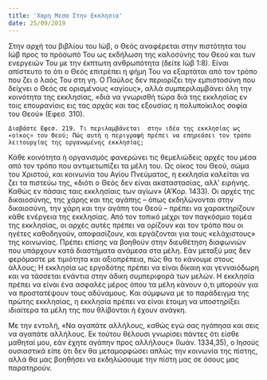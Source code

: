 ```yaml
---
title: 'Χαρη Μεσα Στην Εκκλησια'
date: 25/09/2019
---
```


Στην αρχή του βιβλίου του Ιώβ, ο Θεός αναφέρεται στην πιστότητα του Ιώβ προς το πρόσωπό Του ως εκδήλωση της καλοσύνης του Θεού και των ενεργειών Του με την έκπτωτη ανθρωπότητα (δείτε Ιώβ 1:8). Είναι απίστευτο το ότι ο Θεός επιτρέπει η φήμη Του να εξαρτάται από τον τρόπο που ζει ο λαός Του στη γη. Ο Παύλος δεν περιορίζει την εμπιστοσύνη που δείχνει ο Θεός σε ορισμένους «αγίους», αλλά συμπεριλαμβάνει όλη την κοινότητα της εκκλησίας, «διά να γνωρισθή τώρα διά της εκκλησίας εν τοις επουρανίοις εις τας αρχάς και τας εξουσίας η πολυποίκιλος σοφία του Θεού» (Εφεσ. 310).

`Διαβάστε Εφεσ. 219. Τι περιλαμβάνεται  στην ιδέα της εκκλησίας ως «οίκος» του Θεού; Πώς αυτή η περιγραφή πρέπει να επηρεάσει τον τρόπο λειτουργίας της οργανωμένης εκκλησίας;`

Κάθε κοινότητα ή οργανισμός φανερώνει τις θεμελιώδεις αρχές του μέσα από τον τρόπο που αντιμετωπίζει τα μέλη του. Ως οίκος του Θεού, σώμα του Χριστού, και κοινωνία του Αγίου Πνεύματος, η εκκλησία καλείται να ζει τα πιστεύω της, «διότι ο Θεός δεν είναι ακαταστασίας, αλλ' ειρήνης. Καθώς εν πάσαις ταις εκκλησίαις των αγίων» (Α’Κορ. 1433). Οι αρχές της δικαιοσύνης, της χάρης και της αγάπης – όπως εκδηλώνονται στην δικαιοσύνη, την χάρη και την αγάπη του Θεού – πρέπει να χαρακτηρίζουν κάθε ενέργεια της εκκλησίας. Από τον τοπικό μέχρι τον παγκόσμιο τομέα της εκκλησίας, οι αρχές αυτές πρέπει να ορίζουν και τον τρόπο που οι ηγέτες καθοδηγούν, αποφασίζουν, και εργάζονται για τους «ελάχιστους» της κοινωνίας. Πρέπει επίσης να βοηθούν στην διευθέτηση διαφωνιών που υπάρχουν κατά διαστήματα ανάμεσα στα μέλη. Εάν μεταξύ μας δεν φερόμαστε με τιμιότητα και αξιοπρέπεια, πώς θα το κάνουμε στους άλλους; Η εκκλησία ως εργοδότης πρέπει να είναι δίκαιη και γενναιόδωρη και να τάσσεται ενάντια στην άδικη συμπεριφορά των μελών. Η εκκλησία πρέπει να είναι ένα ασφαλές μέρος όπου τα μέλη κάνουν ό,τι μπορούν για να προστατέψουν τους αδύναμους. Και σύμφωνα με το παράδειγμα της πρώτης εκκλησίας, η εκκλησία πρέπει να είναι έτοιμη να υποστηρίξει ιδιαίτερα τα μέλη της που θλίβονται ή έχουν ανάγκη.

Με την εντολή, «Να αγαπάτε αλλήλους, καθώς εγώ σας ηγάπησα και σεις να αγαπάτε αλλήλους. Εκ τούτου θέλουσι γνωρίσει πάντες ότι είσθε μαθηταί μου, εάν έχητε αγάπην προς αλλήλους» (Ιωάν. 1334,35), ο Ιησούς ουσιαστικά είπε ότι δεν θα μεταμορφώσει απλώς την κοινωνία της πίστης, αλλά θα μας βοηθήσει να εκδηλώσουμε την πίστη μας σε όσους μας παρατηρούν.